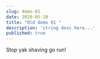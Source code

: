 ```yaml
---
slug: demo-01
date: 2020-05-10
title: "Old demo 01 "
description: 'string desc here...'
published: true
---
```


Stop yak shaving go run!
